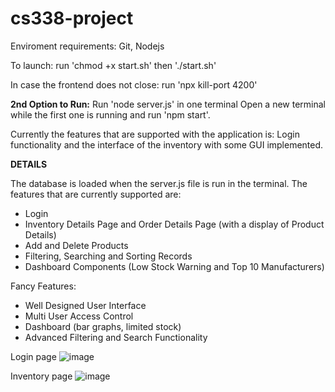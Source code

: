 # cs338-project

Enviroment requirements:
Git, Nodejs

To launch: run 'chmod +x start.sh' then './start.sh'

In case the frontend does not close: run 'npx kill-port 4200'


**2nd Option to Run:**
Run 'node server.js' in one terminal
Open a new terminal while the first one is running and run 'npm start'.

Currently the features that are supported with the application is:
Login functionality and the interface of the inventory with some GUI implemented.

**DETAILS**

The database is loaded when the server.js file is run in the terminal. 
The features that are currently supported are:
- Login
- Inventory Details Page and Order Details Page (with a display of Product Details)
- Add and Delete Products
- Filtering, Searching and Sorting Records
- Dashboard Components (Low Stock Warning and Top 10 Manufacturers)

Fancy Features:
- Well Designed User Interface
- Multi User Access Control
- Dashboard (bar graphs, limited stock)
- Advanced Filtering and Search Functionality

Login page
![image](https://github.com/user-attachments/assets/9c231776-4549-4683-8d90-ac1294643146)

Inventory page
![image](https://github.com/user-attachments/assets/27325bea-0fae-48ba-9470-70481fa17bea)
